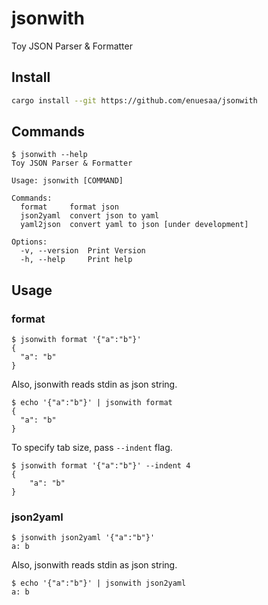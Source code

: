 # jsonwith
Toy JSON Parser & Formatter

## Install
```bash
cargo install --git https://github.com/enuesaa/jsonwith
```

## Commands
```console
$ jsonwith --help
Toy JSON Parser & Formatter

Usage: jsonwith [COMMAND]

Commands:
  format     format json
  json2yaml  convert json to yaml
  yaml2json  convert yaml to json [under development]

Options:
  -v, --version  Print Version
  -h, --help     Print help
```

## Usage
### format
```console
$ jsonwith format '{"a":"b"}'
{
  "a": "b"
}
```
Also, jsonwith reads stdin as json string.
```console
$ echo '{"a":"b"}' | jsonwith format
{
  "a": "b"
}
```
To specify tab size, pass `--indent` flag.
```console
$ jsonwith format '{"a":"b"}' --indent 4
{
    "a": "b"
}
```

### json2yaml
```console
$ jsonwith json2yaml '{"a":"b"}'
a: b
```
Also, jsonwith reads stdin as json string.
```console
$ echo '{"a":"b"}' | jsonwith json2yaml
a: b
```
